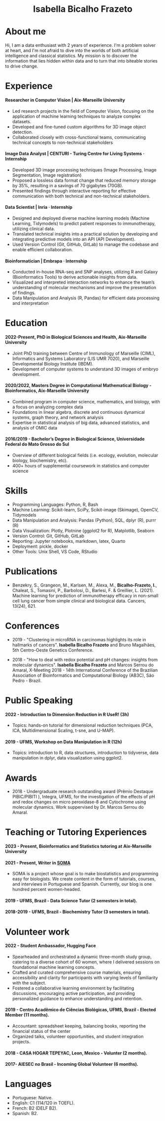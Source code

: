 
<h1 align="center"> Isabella Bicalho Frazeto </h1>
 </h4>


# About me 

Hi, I am a data enthusiast with 2 years of experience. I'm a problem solver at heart, and I'm not afraid to dive into the worlds of both artificial intelligence and classical statistics. My mission is to discover the information that lies hidden within data and to turn that into biteable stories to drive change.

# Experience

#### Researcher in Computer Vision | Aix-Marseille University
- Led research projects in the field of Computer Vision, focusing on the application of machine learning techniques to analyze complex datasets.
- Developed and fine-tuned custom algorithms for 3D image object detection.
- Collaborated closely with cross-functional teams, communicating technical concepts to non-technical stakeholders

#### Image Data Analyst | CENTURI - Turing Centre for Living Systems · Internship

- Developed 3D image processing techniques (Image Processing, Image Segmentation, Image registration)
- Proposed a lossless data format change that reduced memory storage by 35%, resulting in a savings of 70 gigabytes (70GB).
- Presented findings through interactive reporting for effective communication with both technical and non-technical stakeholders.

#### Data Scientist | Inria · Internship

- Designed and deployed diverse machine learning models (Machine Learning, Tidymodels) to predict patient responses to immunotherapy, utilizing clinical data.
- Translated technical insights into a practical solution by developing and integrating predictive models into an API (API Development).
- Used Version Control (Git, GitHub, GitLab) to manage the codebase and enable efficient collaboration.


#### Bioinformatician | Embrapa · Internship
- Conducted in-house RNA-seq and SNP analyses, utilizing R and Galaxy (Bioinformatics Tools) to derive actionable insights from data.
- Visualized and interpreted interaction networks to enhance the team’s understanding of molecular mechanisms and improve the presentation of findings.
- Data Manipulation and Analysis (R, Pandas) for efficient data processing and interpretation

  
# Education

#### 2022-Present, PhD in Biological Sciences and Health, Aix-Marseille University
- Joint PhD training between Centre of Immunology of Marseille (CIML), Informatics and Systems Laboratory (LIS UMR 7020), and Marseille Developmental Biology Institute (IBDM).
- Development of computer systems to understand 3D images of embryo development. 

#### 2020/2022, Masters Degree in Computational Mathematical Biology - Bioinformatics, Aix-Marseille University
- Combined program in computer science, mathematics, and biology, with a focus on analyzing complex data
- Foundations in linear algebra, discrete and continuous dynamical systems, graph theory, and network analysis
- Expertise in statistical analysis of big data, advanced statistics, and analysis of OMIC data

#### 2016/2019 - Bachelor’s Degree in Biological Science, Universidade Federal do Mato Grosso do Sul
- Overview of different biological fields (i.e. ecology, evolution, molecular biology, biochemistry, etc).
-  400+ hours of supplemental coursework in statistics and computer science

# Skills
- Programming Languages: Python, R, Bash
- Machine Learning: Scikit-learn, SciPy, Scikit-image (Skimage), OpenCV, Tidymodels
- Data Manipulation and Analysis: Pandas (Python), SQL, dplyr (R), purrr (R)
- Data Visualization: Plotly, Plotnine (ggplot2 for R), Matplotlib, Seaborn
- Version Control: Git, GitHub, GitLab
- Reporting: Jupyter notebooks, markdown, latex, Quarto
- Deployment: pickle, docker
- Other Tools:  Unix Shell, VS Code, RStudio

# Publications
 * Benzekry, S., Grangeon, M., Karlsen, M., Alexa, M., **Bicalho-Frazeto, I.**, Chaleat, S., Tomasini, P., Barbolosi, D., Barlesi, F.  & Greillier, L. (2021). Machine learning for prediction of immunotherapy efficacy in non-small cell lung cancer from simple clinical and biological data. Cancers, 13(24), 621.

# Conferences
 * 2019 - "Clustering in microRNA in carcinomas highlights its role in hallmarks of cancers". **Isabella Bicalho Frazeto** and Bruno Magalhães, 5th Centro-Oeste Genetics Conference.

 * 2018 - "How to deal with redox potential and pH changes: insights from molecular dynamics". **Isabella Bicalho Frazeto** and Marcos Serrou do Amaral, X-Meeting 2018 - 14th International Conference of the Brazilian Association of Bioinformatics and Computational Biology (AB3C), São Pedro - Brazil.

# Public Speaking
#### 2022 - Introduction to Dimension Reduction in R UseR!  (3h)
- Topics: hands-on tutorial for dimensional reduction techniques (PCA, ICA, Multidimensional Scaling, t-sne, and U-MAP).

#### 2019 - UFMS, Workshop on Data Manipulation in R (12h)
  - Topics: introduction to R, data structures, introduction to tidyverse, data manipulation in dplyr, data visualization using ggplot2.
    
# Awards
 * 2018 - Undergraduate research outstanding award (Prêmio Destaque PIBIC/PIBITI ),  Integra, UFMS, for the investigation of the effects of pH and redox changes on micro peroxidase-8 and Cytochrome using molecular dynamics. Work suppervised by Dr. Marcos Serrou do Amaral.

# Teaching or Tutoring Experiences

#### 2023 - Present, Bioinformatics and Statistics tutoring at Aix-Marseille University

#### 2021 - Present, **Writer** in [SOMA](https://www.somaquadrados.com/)
- SOMA is a project whose goal is to make biostatistics and programming easy for biologists. We create content in the form of tutorials, courses, and interviews in Portuguese and Spanish. Currently, our blog is one hundred percent women-headed.
  
#### 2019 - UFMS, Brazil - **Data Science Tutor** (2 semesters in total).

#### 2018-2019 - UFMS, Brazil - **Biochemistry Tutor**  (3 semesters in total).


# Volunteer work

#### 2022 - Student Ambassador, Hugging Face

- Spearheaded and orchestrated a dynamic three-month study group, catering to a diverse cohort of 60 women, where I delivered sessions on foundational machine learning concepts.
- Crafted and curated comprehensive course materials, ensuring accessibility and clarity for participants with varying levels of familiarity with the subject.
- Fostered a collaborative learning environment by facilitating discussions, encouraging active participation, and providing personalized guidance to enhance understanding and retention.
  
#### 2019 - Centro Acadêmico de Ciências Biológicas, UFMS, Brazil - Elected Member (11 months).
- Accountant: spreadsheet keeping, balancing books, reporting the financial status of the center 
- Organized talks, volunteer opportunities, and student integration projects.

#### 2018 - CASA HOGAR TEPEYAC, Leon, Mexico - Volunter (2 months).

#### 2017- AIESEC no Brasil - Incoming Global Volunteer (6 months).

# Languages
- Portuguese:  Native.
- English: C1 (114/120 in TOEFL).
- French: B2 (DELF B2).
- Spanish: B2.
  
